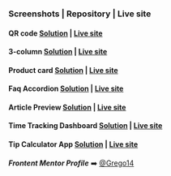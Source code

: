 ### Screenshots | Repository | Live site

#### QR code [**Solution**](https://github.com/Grego14/FrontendMentor_Challenges/tree/main/qr-code-component) | [**Live site**](https://grego14.github.io/FrontendMentor_Challenges/qr-code-component/)

#### 3-column [**Solution**](https://github.com/Grego14/FrontendMentor_Challenges/tree/main/3-column-preview-card-component-main) | [**Live site**](https://grego14.github.io/FrontendMentor_Challenges/3-column-preview-card-component/)

#### Product card [**Solution**](https://github.com/Grego14/FrontendMentor_Challenges/tree/main/product-preview-card-component-main) | [**Live site**](https://grego14.github.io/FrontendMentor_Challenges/product-preview-card-component/)

#### Faq Accordion [**Solution**](https://github.com/Grego14/FrontendMentor_Challenges/tree/main/faq-accordion-main) | [**Live site**](https://grego14.github.io/FrontendMentor_Challenges/faq-accordion-main/)

#### Article Preview [**Solution**](https://github.com/Grego14/FrontendMentor_Challenges/tree/main/.learning_paths/javascript-fundamentals/article-preview-component-master) | [**Live site**](https://grego14.github.io/FrontendMentor_Challenges/.learning_paths/javascript-fundamentals/article-preview-component-master/)

#### Time Tracking Dashboard [**Solution**](https://github.com/Grego14/FrontendMentor_Challenges/tree/main/.learning_paths/javascript-fundamentals/time-tracking-dashboard-main) | [**Live site**](https://grego14.github.io/FrontendMentor_Challenges/.learning_paths/javascript-fundamentals/time-tracking-dashboard-main/)

#### Tip Calculator App [**Solution**](https://github.com/Grego14/FrontendMentor_Challenges/tree/main/.learning_paths/javascript-fundamentals/tip-calculator-app-main) | [**Live site**](https://grego14.github.io/FrontendMentor_Challenges/.learning_paths/javascript-fundamentals/tip-calculator-app-main/)

<!--#### Results summary **|** [**Solution**](https://github.com/Grego14/Frontend-Mentor/tree/main/results-summary-component-main) **|** [**Live site**]()-->

***Frontent Mentor Profile*** ➡️ [@Grego14](https://www.frontendmentor.io/profile/Grego14)
